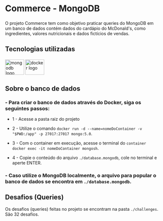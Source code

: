 <h1 align="left">Commerce - MongoDB</h1>

###

<p align="left">O projeto Commerce tem como objetivo praticar queries do MongoDB em um banco de dados contém dados do cardápio do McDonald's, como ingredientes, valores nutricionais e dados fictícios de vendas.</p>

###

<h2 align="left">Tecnologias utilizadas</h2>

###

<div align="left">
  <img src="https://cdn.jsdelivr.net/gh/devicons/devicon/icons/mongodb/mongodb-original.svg" height="50" width="62" alt="mongodb logo"  />
  <img src="https://cdn.jsdelivr.net/gh/devicons/devicon/icons/docker/docker-original-wordmark.svg" height="50" width="62" alt="docker logo"  />
</div>

###

<h2 align="left">Sobre o banco de dados</h2>

###

### - Para criar o banco de dados através do Docker, siga os seguintes passos:

- 1 - Acesse a pasta raiz do projeto

- 2 - Utilize o comando `docker run -d --name=nomeDoContainer -v "$PWD:/app" -p 27017:27017 mongo:5.0`.

- 3 - Com o container em execução, acesse o terminal do `container docker exec -it nomeDoContainer mongosh`.

- 4 - Copie o conteúdo do arquivo `./database.mongodb`, cole no terminal e aperte ENTER.

### - Caso utilize o MongoDB localmente, o arquivo para popular o banco de dados se encontra em `./database.mongodb`.

###

<h2 align="left">Desafios (Queries)</h2>

Os desafios (queries) feitas no projeto se encontram na pasta `./challenges`. São 32 desafios.

###

